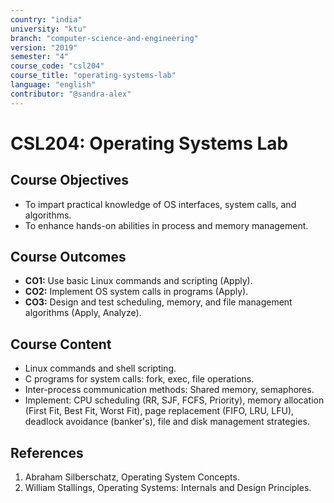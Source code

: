 ```yaml
---
country: "india"
university: "ktu"
branch: "computer-science-and-engineering"
version: "2019"
semester: "4"
course_code: "csl204"
course_title: "operating-systems-lab"
language: "english"
contributor: "@sandra-alex"
---
```


# CSL204: Operating Systems Lab

## Course Objectives
* To impart practical knowledge of OS interfaces, system calls, and algorithms.
* To enhance hands-on abilities in process and memory management.

## Course Outcomes
* **CO1:** Use basic Linux commands and scripting (Apply).
* **CO2:** Implement OS system calls in programs (Apply).
* **CO3:** Design and test scheduling, memory, and file management algorithms (Apply, Analyze).

## Course Content

* Linux commands and shell scripting.
* C programs for system calls: fork, exec, file operations.
* Inter-process communication methods: Shared memory, semaphores.
* Implement: CPU scheduling (RR, SJF, FCFS, Priority), memory allocation (First Fit, Best Fit, Worst Fit), page replacement (FIFO, LRU, LFU), deadlock avoidance (banker's), file and disk management strategies.

## References
1. Abraham Silberschatz, Operating System Concepts.
2. William Stallings, Operating Systems: Internals and Design Principles.

